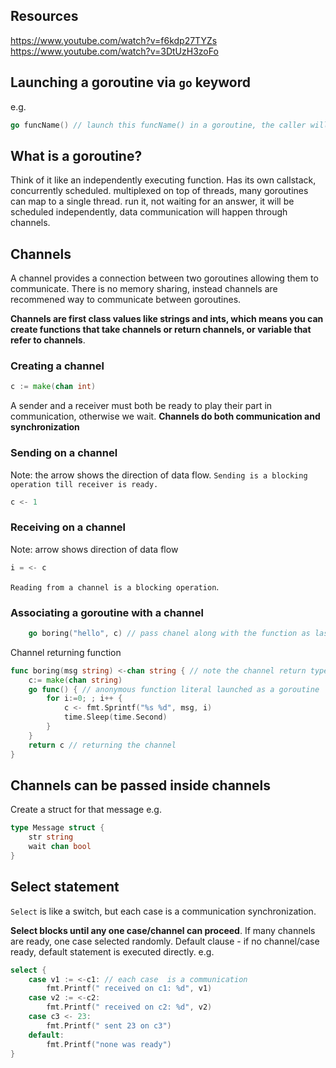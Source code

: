 
## Resources

https://www.youtube.com/watch?v=f6kdp27TYZs
https://www.youtube.com/watch?v=3DtUzH3zoFo

## Launching a goroutine via `go` keyword

e.g.
```go
go funcName() // launch this funcName() in a goroutine, the caller will not wait for it and keep executing next instructions
```

## What is a goroutine?

Think of it like an independently executing function.
Has its own callstack, concurrently scheduled.
multiplexed on top of threads, many goroutines can map to a single thread.
run it, not waiting for an answer, it will be scheduled independently, data communication will happen through channels.


## Channels

A channel provides a connection between two goroutines allowing them to communicate.
There is no memory sharing, instead channels are recommened way to communicate between goroutines.

**Channels are first class values like strings and ints, which means you can create functions that take channels or return channels, or variable that refer to channels**.


### Creating a channel

```go
c := make(chan int)
```

A sender and a receiver must both be ready to play their part in communication, otherwise we wait.
**Channels do both communication and synchronization**

### Sending on a channel

Note: the arrow shows the direction of data flow.
`Sending is a blocking operation till receiver is ready.`
```go
c <- 1
```
### Receiving on a channel

Note: arrow shows direction of data flow
```go
i = <- c
```

`Reading from a channel is a blocking operation`.


### Associating a goroutine with a channel

```go
	go boring("hello", c) // pass chanel along with the function as last param
```

Channel returning function
```go
func boring(msg string) <-chan string { // note the channel return type
    c:= make(chan string)
    go func() { // anonymous function literal launched as a goroutine
        for i:=0; ; i++ {
            c <- fmt.Sprintf("%s %d", msg, i)
            time.Sleep(time.Second)
        }
    }
    return c // returning the channel
}
```

## Channels can be passed inside channels

Create a struct for that message
e.g.
```go
type Message struct {
    str string
    wait chan bool
}
```

## Select statement

`Select` is like a switch, but each case is a communication synchronization.

**Select blocks until any one case/channel can proceed**.
If many channels are ready, one case selected randomly.
Default clause - if no channel/case ready, default statement is executed directly.
e.g.
```go
select {
    case v1 := <-c1: // each case  is a communication
        fmt.Printf(" received on c1: %d", v1)
    case v2 := <-c2:
        fmt.Printf(" received on c2: %d", v2)
    case c3 <- 23:
        fmt.Printf(" sent 23 on c3")
    default:
        fmt.Printf("none was ready")
}
```